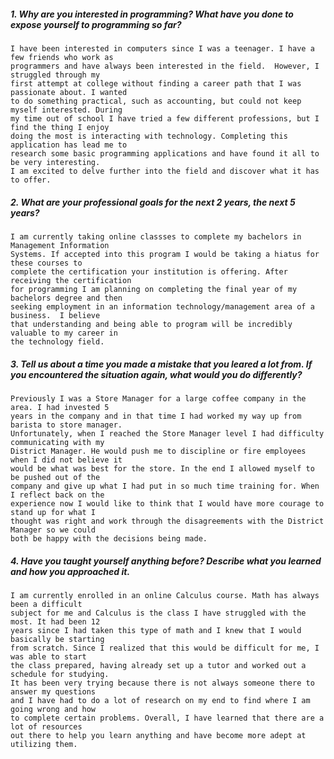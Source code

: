 ##### _1. Why are you interested in programming? What have you done to expose yourself to programming so far?_

	I have been interested in computers since I was a teenager. I have a few friends who work as  
	programmers and have always been interested in the field.  However, I struggled through my  
	first attempt at college without finding a career path that I was passionate about. I wanted  
	to do something practical, such as accounting, but could not keep myself interested. During  
	my time out of school I have tried a few different professions, but I find the thing I enjoy  
	doing the most is interacting with technology. Completing this application has lead me to  
	research some basic programming applications and have found it all to be very interesting.  
	I am excited to delve further into the field and discover what it has to offer.
	
##### _2. What are your professional goals for the next 2 years, the next 5 years?_

	I am currently taking online classses to complete my bachelors in Management Information  
	Systems. If accepted into this program I would be taking a hiatus for these courses to  
	complete the certification your institution is offering. After receiving the certification  
	for programming I am planning on completing the final year of my bachelors degree and then  
	seeking employment in an information technology/management area of a business.  I believe  
	that understanding and being able to program will be incredibly valuable to my career in  
	the technology field. 
	
##### _3. Tell us about a time you made a mistake that you leared a lot from. If you encountered the situation again, what would you do differently?_

	Previously I was a Store Manager for a large coffee company in the area. I had invested 5  
	years in the company and in that time I had worked my way up from barista to store manager.  
	Unfortunately, when I reached the Store Manager level I had difficulty communicating with my  
	District Manager. He would push me to discipline or fire employees when I did not believe it  
	would be what was best for the store. In the end I allowed myself to be pushed out of the  
	company and give up what I had put in so much time training for. When I reflect back on the  
	experience now I would like to think that I would have more courage to stand up for what I  
	thought was right and work through the disagreements with the District Manager so we could  
	both be happy with the decisions being made.
	
##### _4. Have you taught yourself anything before? Describe what you learned and how you approached it._

	I am currently enrolled in an online Calculus course. Math has always been a difficult  
	subject for me and Calculus is the class I have struggled with the most. It had been 12  
	years since I had taken this type of math and I knew that I would basically be starting  
	from scratch. Since I realized that this would be difficult for me, I was able to start  
	the class prepared, having already set up a tutor and worked out a schedule for studying.  
	It has been very trying because there is not always someone there to answer my questions  
	and I have had to do a lot of research on my end to find where I am going wrong and how  
	to complete certain problems. Overall, I have learned that there are a lot of resources  
	out there to help you learn anything and have become more adept at utilizing them.